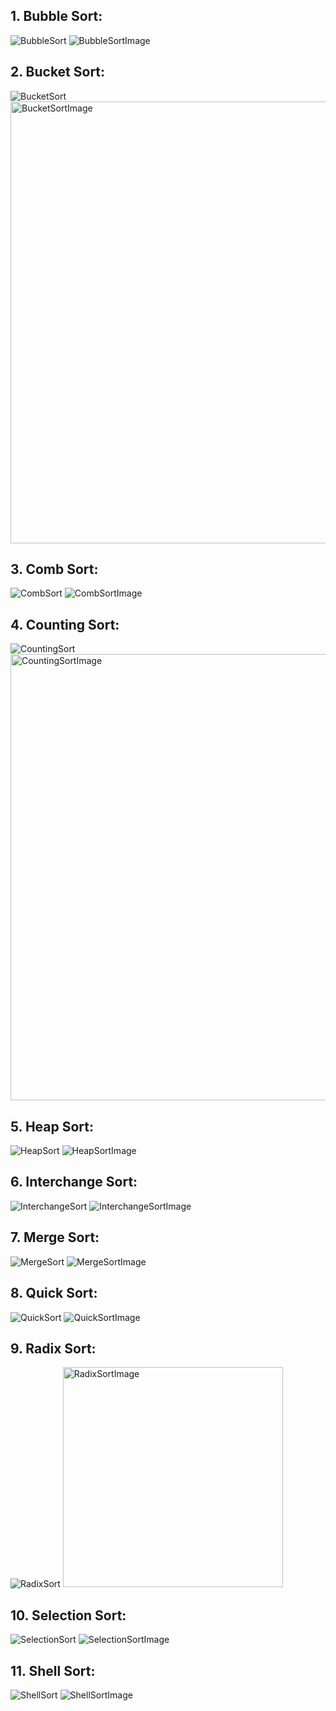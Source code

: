 
## 1. Bubble Sort:

![BubbleSort](https://user-images.githubusercontent.com/122768076/227689693-15f62ae9-0e29-4906-992a-aade5ef256ba.png)
![BubbleSortImage](https://user-images.githubusercontent.com/122768076/227689697-db3a0b67-44cb-42db-9c7b-3fab85c9ee00.png)


## 2. Bucket Sort:

![BucketSort](https://user-images.githubusercontent.com/122768076/227689748-c83407c7-3fbc-4cd0-aa9d-cf93ec0df401.png)
<img width="707" alt="BucketSortImage" src="https://user-images.githubusercontent.com/122768076/227689752-b324be2a-a1ee-47ba-a49f-cf57349e162b.png">

## 3. Comb Sort:

![CombSort](https://user-images.githubusercontent.com/122768076/227689769-35c7d7ab-fa32-456b-a1bb-065d047ad10e.png)
![CombSortImage](https://user-images.githubusercontent.com/122768076/227689773-d8731081-994e-482a-9c79-4f9691705bdf.png)

## 4. Counting Sort:

![CountingSort](https://user-images.githubusercontent.com/122768076/227689782-82f07485-613f-4c5d-af92-0ada61000c96.png)
<img width="714" alt="CountingSortImage" src="https://user-images.githubusercontent.com/122768076/227689784-cd8a6caf-bc7d-4b88-9d6c-e6d155e2778b.png">

## 5. Heap Sort:

![HeapSort](https://user-images.githubusercontent.com/122768076/227689802-d1fb19d2-85b8-47dc-a827-392885f349e7.png)
![HeapSortImage](https://user-images.githubusercontent.com/122768076/227689804-2975750f-c47d-47e3-978f-37857682f7e4.png)


## 6. Interchange Sort:

![InterchangeSort](https://user-images.githubusercontent.com/122768076/227689839-948dce95-b7da-4675-b076-2af95158ce37.png)
![InterchangeSortImage](https://user-images.githubusercontent.com/122768076/227689842-bc73a9ff-3b71-4d71-ae93-7a6660a30fb9.png)


## 7. Merge Sort:

![MergeSort](https://user-images.githubusercontent.com/122768076/227689875-09deb2ab-021f-4275-bec5-b4badfc1d604.png)
![MergeSortImage](https://user-images.githubusercontent.com/122768076/227689878-55fd1d34-190a-484e-8ac1-cd0b1eae50e5.png)


## 8. Quick Sort:

![QuickSort](https://user-images.githubusercontent.com/122768076/227689889-326d9f7a-2ac4-4f51-b830-fb897b18a482.png)
![QuickSortImage](https://user-images.githubusercontent.com/122768076/227689891-1e1c9382-cc7c-42e9-882b-2600746e8735.png)


## 9. Radix Sort:

![RadixSort](https://user-images.githubusercontent.com/122768076/227689901-ae529f18-822c-42cc-bd1c-9eab78aab71a.png)
<img width="352" alt="RadixSortImage" src="https://user-images.githubusercontent.com/122768076/227689902-0a5efebd-6629-45ee-b011-c82e09919de1.png">


## 10. Selection Sort:

![SelectionSort](https://user-images.githubusercontent.com/122768076/227689918-d1a76852-bf3f-4c36-b935-5d1a4b7ae038.png)
![SelectionSortImage](https://user-images.githubusercontent.com/122768076/227689920-c90ef9cb-e06d-4c73-ad4c-5243c592b6a3.png)


## 11. Shell Sort:

![ShellSort](https://user-images.githubusercontent.com/122768076/227689978-51148b70-8e29-451f-8229-5339a5fbfc98.png)
![ShellSortImage](https://user-images.githubusercontent.com/122768076/227689982-f60b637c-d312-4640-b4d8-88f68179cfac.png)

